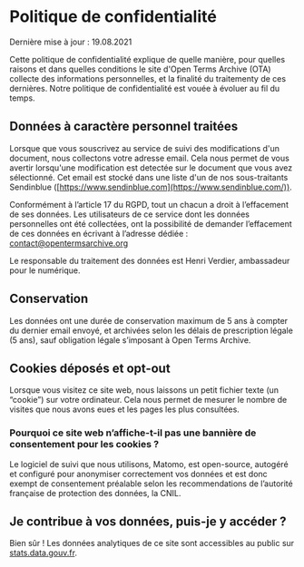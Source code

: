 Politique de confidentialité
============================

Dernière mise à jour : 19.08.2021

Cette politique de confidentialité explique de quelle manière, pour quelles raisons et dans quelles conditions le site d'Open Terms Archive (OTA) collecte des informations personnelles, et la finalité du traitementy de ces dernières. Notre politique de confidentialité est vouée à évoluer au fil du temps.

Données à caractère personnel traitées
--------------------------------------

Lorsque que vous souscrivez au service de suivi des modifications d'un document, nous collectons votre adresse email. Cela nous permet de vous avertir lorsqu'une modification est detectée sur le document que vous avez sélectionné. Cet email est stocké dans une liste d'un de nos sous-traitants Sendinblue ([https://www.sendinblue.com](https://www.sendinblue.com/)).

Conformément à l’article 17 du RGPD, tout un chacun a droit à l’effacement de ses données. Les utilisateurs de ce service dont les données personnelles ont été collectées, ont la possibilité de demander l’effacement de ces données en écrivant à l’adresse dédiée : [contact@opentermsarchive.org](mailto:contact@opentermsarchive.org)

Le responsable du traitement des données est Henri Verdier, ambassadeur pour le numérique.

Conservation
------------

Les données ont une durée de conservation maximum de 5 ans à compter du dernier email envoyé, et archivées selon les délais de prescription légale (5 ans), sauf obligation légale s’imposant à Open Terms Archive.

Cookies déposés et opt-out
--------------------------

Lorsque vous visitez ce site web, nous laissons un petit fichier texte (un “cookie”) sur votre ordinateur. Cela nous permet de mesurer le nombre de visites que nous avons eues et les pages les plus consultées.

### Pourquoi ce site web n’affiche-t-il pas une bannière de consentement pour les cookies ?

Le logiciel de suivi que nous utilisons, Matomo, est open-source, autogéré et configuré pour anonymiser correctement vos données et est donc exempt de consentement préalable selon les recommendations de l’autorité française de protection des données, la CNIL.

Je contribue à vos données, puis-je y accéder ?
-----------------------------------------------

Bien sûr ! Les données analytiques de ce site sont accessibles au public sur [stats.data.gouv.fr](https://stats.data.gouv.fr/index.php?module=CoreHome&action=index&idSite=179&period=range&date=previous30&updated=1#?idSite=179&period=range&date=previous30&segment=&category=Dashboard_Dashboard&subcategory=1).
